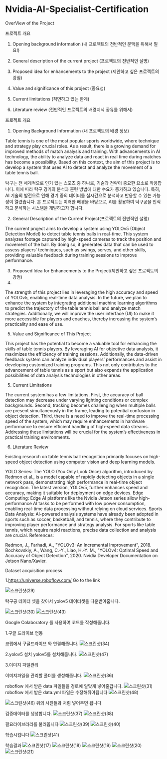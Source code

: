 # Nvidia-AI-Specialist-Certification
OverView of the Project

프로젝트 개요

1. Opening background information (내 프로젝트의 전반적인 문맥을 위해서 필요!)

2. General description of the current project (프로젝트의 전반적인 설명)

3. Proposed idea for enhancements to the project (제안하고 싶은 프로젝트의 강점)

4. Value and significance of this project (중요성)

5. Current limitations (직면하고 있는 한계)

6. Literature review (전반적인 프로젝트의 배경지식 공유를 위해서)

프로젝트 개요

1. Opening Background Information  (내 프로젝트의 배경 정보)

Table tennis is one of the most popular sports worldwide, where technique and strategy play crucial roles. 
As a result, there is a growing demand for improved methods of match analysis and training.
With advancements in AI technology, the ability to analyze data and react in real time during matches has become a possibility. 
Based on this context, the aim of this project is to develop a system that uses AI to detect and analyze the movement of a table tennis ball.  

탁구는 전 세계적으로 인기 있는 스포츠 중 하나로, 기술과 전략이 중요한 요소로 작용합니다. 이에 따라 탁구 경기의 분석과 훈련 방법에 대한 수요가 증가하고 있습니다. 특히, AI 기술의 발전으로 인해 경기 중의 데이터를 실시간으로 분석하고 반응할 수 있는 가능성이 열렸습니다. 본 프로젝트는 이러한 배경을 바탕으로, AI를 활용하여 탁구공을 인식하고 분석하는 시스템을 개발하고자 합니다.

2. General Description of the Current Project(프로젝트의 전반적인 설명)

The current project aims to develop a system using YOLOv5 (Object Detection Model) to detect table tennis balls in real-time.
This system analyzes footage captured by high-speed cameras to track the position and movement of the ball.
By doing so, it generates data that can be used to assess players' techniques, such as swings, serves, and other skills, providing valuable feedback during training sessions to improve performance.




3. Proposed Idea for Enhancements to the Project(제안하고 싶은 프로젝트의 강점)
4. 
The strength of this project lies in leveraging the high accuracy and speed of YOLOv5, enabling real-time data analysis.
In the future, we plan to enhance the system by integrating additional machine learning algorithms to predict the trajectory of the table tennis ball and analyze match strategies.
Additionally, we will improve the user interface (UI) to make it more accessible for players and coaches, thereby increasing the system’s practicality and ease of use.

5. Value and Significance of This Project 

This project has the potential to become a valuable tool for enhancing the skills of table tennis players. By leveraging AI for objective data analysis, it maximizes the efficiency of training sessions.
Additionally, the data-driven feedback system can analyze individual players’ performances and assist in developing customized training programs. 
This not only contributes to the advancement of table tennis as a sport but also expands the application possibilities of data analysis technologies in other areas.

5. Current Limitations 

The current system has a few limitations. First, the accuracy of ball detection may decrease under varying lighting conditions or complex backgrounds.
Second, tracking becomes challenging when multiple balls are present simultaneously in the frame, leading to potential confusion in object detection. 
Third, there is a need to improve the real-time processing speed of the system, which may require enhancements in hardware performance to ensure efficient handling of high-speed data streams. 
Addressing these limitations will be crucial for the system’s effectiveness in practical training environments.


6. Literature Review

Existing research on table tennis ball recognition primarily focuses on high-speed object detection using computer vision and deep learning models.

YOLO Series: The YOLO (You Only Look Once) algorithm, introduced by Redmon et al., is a model capable of rapidly detecting objects in a single network pass, demonstrating high performance in real-time object recognition. The latest version, YOLOv5, further enhances speed and accuracy, making it suitable for deployment on edge devices.
Edge Computing: Edge AI platforms like the Nvidia Jetson series allow high-performance AI tasks to be performed with low power consumption, enabling real-time data processing without relying on cloud services.
Sports Data Analysis: AI-powered analysis systems have already been adopted in sports such as soccer, basketball, and tennis, where they contribute to improving player performance and strategy analysis. For sports like table tennis, which require rapid reactions, precise data collection and analysis are crucial.
References:

Redmon, J., Farhadi, A., "YOLOv3: An Incremental Improvement", 2018.
Bochkovskiy, A., Wang, C.-Y., Liao, H.-Y. M., "YOLOv4: Optimal Speed and Accuracy of Object Detection", 2020.
Nvidia Developer Documentation on Jetson Nano/Xavier.


Dataset acquisition process

1.https://universe.roboflow.com/ Go to the link

![스크린샷(29)](https://github.com/user-attachments/assets/e06a3a05-17bc-4689-a5bc-f41921570d2e)

탁구공 데이터 셋을 찾아서 yolov5 데이터셋을 다운받아줍니다.

![스크린샷(30)](https://github.com/user-attachments/assets/bc8e158b-64bc-4a56-8800-ed48ed153046)
![스크린샷(43)](https://github.com/user-attachments/assets/974e4c21-c8e3-41e1-88e5-3d406367d365)

Google Colaboratory 를 사용하여 코드를 작성해줍니다.

1.구글 드라이브 연동

코랩에서 구글드라이브 와 연결해줍니다.
![스크린샷(34)](https://github.com/user-attachments/assets/a7f4426b-68b5-49be-a673-c073272c07f2)

2.yolov5 설치
yolov5를 설치해줍니다.
![스크린샷(47)](https://github.com/user-attachments/assets/e914556a-a768-4e79-bd89-1dfab27556cf)

3.이미지 파일관리

이미지파일을 관리할 폴더를 생성해줍니다.
![스크린샷(36)](https://github.com/user-attachments/assets/0bbb8d2e-55fb-44b8-899f-ed0b27ec426d)

roboflow 에서 받은 data 파일들을 경로에 알맞게 넣어줄겁니다.
![스크린샷(31)](https://github.com/user-attachments/assets/d7fff744-6e16-49dd-aa1f-8d72a143f434)
roboflow 에서 받은 data.yml 파일은 수정해줘야됩니다
![스크린샷(48)](https://github.com/user-attachments/assets/a975947b-36d4-4b35-bc3a-32a154655d77)

![스크린샷(46)](https://github.com/user-attachments/assets/1684c4dc-ea7b-41a1-8a93-f866c1369c4e)
위의 사진들과 처럼 넣어주면 됩니다


검증데이터를 생성합니다.
![스크린샷(37)](https://github.com/user-attachments/assets/4f7c1df9-6864-4c13-877c-a25fbb20adca)
![스크린샷(38)](https://github.com/user-attachments/assets/59eba4c0-a985-47c6-9647-e3c4c0a34cf1)

필요라이브러리를 불러옵니다
![스크린샷(39)](https://github.com/user-attachments/assets/7b43e8ce-0892-4ec8-8a8e-1a678d8ab9c9)
![스크린샷(40)](https://github.com/user-attachments/assets/06fcbfbe-5ff1-4211-a824-c8c8571ddfb3)

학습시킵니다
![스크린샷(41)](https://github.com/user-attachments/assets/806bdfbf-6bf8-429b-8869-2ac7a289e62e)

학습결과
![스크린샷(17)](https://github.com/user-attachments/assets/3f26ff60-6aae-4fe4-8c6c-fd8a33bd2f80)
![스크린샷(18)](https://github.com/user-attachments/assets/2b57f3cd-7c9a-415a-847a-7cc58ff941d3)
![스크린샷(19)](https://github.com/user-attachments/assets/2f58aa1c-e583-4363-95f7-a53c88abe2a8)
![스크린샷(20)](https://github.com/user-attachments/assets/f303af50-2c19-470d-a142-4628be8268e1)
![스크린샷(21)](https://github.com/user-attachments/assets/68f990c1-0f71-44bf-af2a-01e310d1a837)








